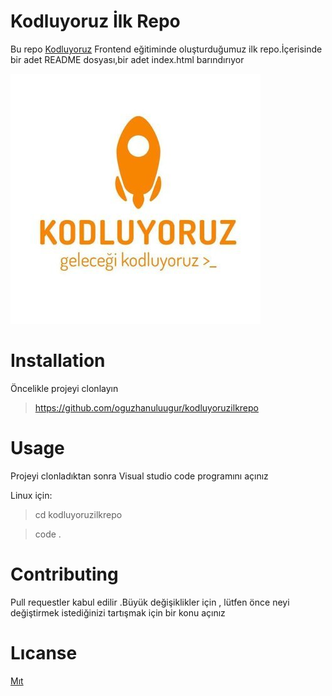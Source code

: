 # Kodluyoruz İlk Repo

Bu repo [Kodluyoruz](https://www.kodluyoruz.org/) Frontend eğitiminde oluşturduğumuz ilk repo.İçerisinde bir adet README dosyası,bir adet index.html barındırıyor

![](https://raw.githubusercontent.com/Kodluyoruz/taskforce/git/git/markdown-nedir-nasil-kullaniriz-/figures/kodluyoruz_logo.jpg)

# Installation

Öncelikle projeyi clonlayın

> https://github.com/oguzhanuluugur/kodluyoruzilkrepo

# Usage

Projeyi clonladıktan sonra Visual studio code programını açınız

Linux için:

> cd kodluyoruzilkrepo

> code .

# Contributing

Pull requestler kabul edilir .Büyük değişiklikler için , lütfen önce neyi değiştirmek istediğinizi tartışmak için bir konu açınız

# Lıcanse

[Mıt]()
